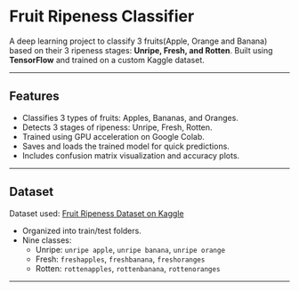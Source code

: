 # Fruit Ripeness Classifier

A deep learning project to classify 3 fruits(Apple, Orange and Banana) based on their 3 ripeness stages: **Unripe, Fresh, and Rotten**. Built using **TensorFlow** and trained on a custom Kaggle dataset.

---

##  Features

- Classifies 3 types of fruits: Apples, Bananas, and Oranges.
- Detects 3 stages of ripeness: Unripe, Fresh, Rotten.
- Trained using GPU acceleration on Google Colab.
- Saves and loads the trained model for quick predictions.
- Includes confusion matrix visualization and accuracy plots.

---

##  Dataset

Dataset used: [Fruit Ripeness Dataset on Kaggle](https://www.kaggle.com/datasets/leftin/fruit-ripeness-unripe-ripe-and-rotten)  
- Organized into train/test folders.
- Nine classes:
  - Unripe: `unripe apple`, `unripe banana`, `unripe orange`
  - Fresh: `freshapples`, `freshbanana`, `freshoranges`
  - Rotten: `rottenapples`, `rottenbanana`, `rottenoranges`

---
